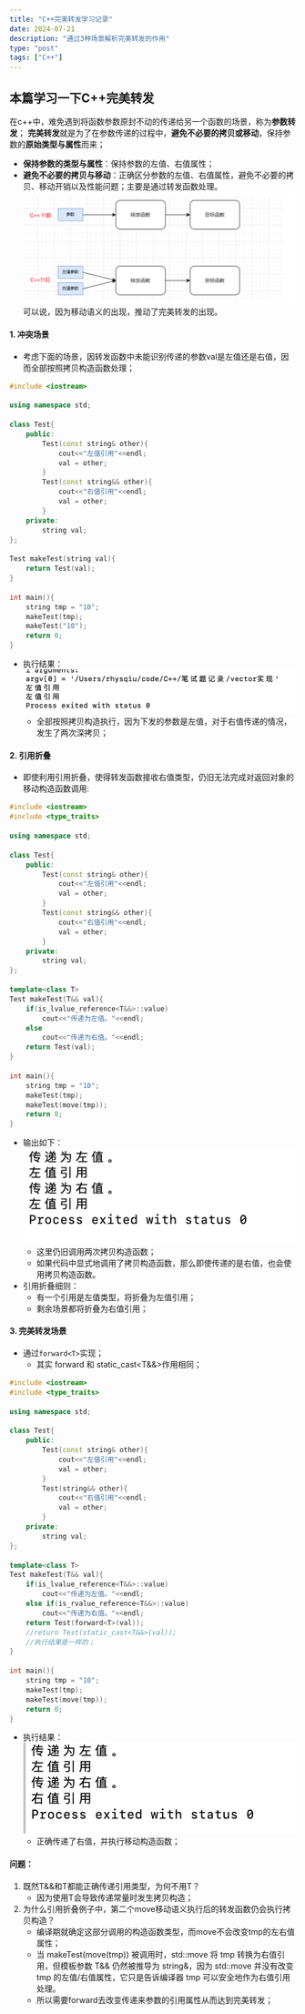 ```yaml
---
title: "C++完美转发学习记录"
date: 2024-07-21
description: "通过3种场景解析完美转发的作用"
type: "post"
tags: ["C++"]
---
```

## 本篇学习一下C++完美转发
在c++中，难免遇到将函数参数原封不动的传递给另一个函数的场景，称为**参数转发**；
**完美转发**就是为了在参数传递的过程中，**避免不必要的拷贝或移动**，保持参数的**原始类型与属性**而来；
- **保持参数的类型与属性**：保持参数的左值、右值属性；
- **避免不必要的拷贝与移动**：正确区分参数的左值、右值属性，避免不必要的拷贝、移动开销以及性能问题；主要是通过转发函数处理。
![alt text](assets/C++完美转发/image.png)
可以说，因为移动语义的出现，推动了完美转发的出现。
#### 1. 冲突场景
- 考虑下面的场景，因转发函数中未能识别传递的参数val是左值还是右值，因而全部按照拷贝构造函数处理；
```c++
#include <iostream>

using namespace std;

class Test{
    public:
        Test(const string& other){
            cout<<"左值引用"<<endl;
            val = other;
        }
        Test(const string&& other){
            cout<<"右值引用"<<endl;
            val = other;
        }
    private:
        string val;
};

Test makeTest(string val){
    return Test(val);
}

int main(){
    string tmp = "10";
    makeTest(tmp);
    makeTest("10");
    return 0;
}
```
- 执行结果：
![执行结果](assets/C++完美转发/image-1.png)
    - 全部按照拷贝构造执行，因为下发的参数是左值，对于右值传递的情况，发生了两次深拷贝；
#### 2. 引用折叠
- 即使利用引用折叠，使得转发函数接收右值类型，仍旧无法完成对返回对象的移动构造函数调用:
```c++
#include <iostream>
#include <type_traits>

using namespace std;

class Test{
    public:
        Test(const string& other){
            cout<<"左值引用"<<endl;
            val = other;
        }
        Test(const string&& other){
            cout<<"右值引用"<<endl;
            val = other;
        }
    private:
        string val;
};

template<class T>
Test makeTest(T&& val){
    if(is_lvalue_reference<T&&>::value)
        cout<<"传递为左值。"<<endl;
    else
        cout<<"传递为右值。"<<endl;
    return Test(val);
}

int main(){
    string tmp = "10";
    makeTest(tmp);
    makeTest(move(tmp));
    return 0;
}
```
- 输出如下：
![引用折叠输出](assets/C++完美转发/image-2.png)
    - 这里仍旧调用两次拷贝构造函数；
    - 如果代码中显式地调用了拷贝构造函数，那么即使传递的是右值，也会使用拷贝构造函数。
- 引用折叠细则：
    - 有一个引用是左值类型，将折叠为左值引用；
    - 剩余场景都将折叠为右值引用；
#### 3. 完美转发场景
- 通过```forward<T>```实现；
    - 其实 forward<T> 和 static_cast<T&&>作用相同；
```c++
#include <iostream>
#include <type_traits>

using namespace std;

class Test{
    public:
        Test(const string& other){
            cout<<"左值引用"<<endl;
            val = other;
        }
        Test(string&& other){
            cout<<"右值引用"<<endl;
            val = other;
        }
    private:
        string val;
};

template<class T>
Test makeTest(T&& val){
    if(is_lvalue_reference<T&&>::value)
        cout<<"传递为左值。"<<endl;
    else if(is_rvalue_reference<T&&>::value)
        cout<<"传递为右值。"<<endl;
    return Test(forward<T>(val));
    //return Test(static_cast<T&&>(val));
    //执行结果是一样的；
}

int main(){
    string tmp = "10";
    makeTest(tmp);
    makeTest(move(tmp));
    return 0;
}
```
- 执行结果：
![alt text](assets/C++完美转发/image-3.png)
    - 正确传递了右值，并执行移动构造函数；

#### 问题：
1. 既然T&&和T都能正确传递引用类型，为何不用T？
    - 因为使用T会导致传递常量时发生拷贝构造；
2. 为什么引用折叠例子中，第二个move移动语义执行后的转发函数仍会执行拷贝构造？
    - 编译期就确定这部分调用的构造函数类型，而move不会改变tmp的左右值属性；
    - 当 makeTest(move(tmp)) 被调用时，std::move 将 tmp 转换为右值引用，但模板参数 T&& 仍然被推导为 string&，因为 std::move 并没有改变 tmp 的左值/右值属性，它只是告诉编译器 tmp 可以安全地作为右值引用处理。
    - 所以需要forward去改变传递来参数的引用属性从而达到完美转发；


